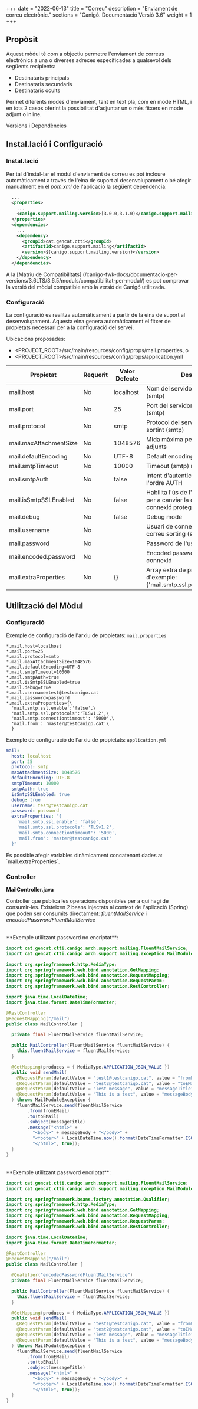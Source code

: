 +++
date        = "2022-06-13"
title       = "Correu"
description = "Enviament de correu electrònic."
sections    = "Canigó. Documentació Versió 3.6"
weight      = 1
+++

## Propòsit

Aquest mòdul té com a objectiu permetre l'enviament de correus electrònics a una o diverses adreces especificades a qualsevol dels següents recipients:

* Destinataris principals
* Destinataris secundaris
* Destinataris ocults

Permet diferents modes d'enviament, tant en text pla, com en mode HTML, i en tots 2 casos oferint la possibilitat d'adjuntar un o més fitxers en mode adjunt o inline. 

Versions i Dependències

## Instal.lació i Configuració

### Instal.lació

Per tal d'instal-lar el mòdul d'enviament de correu es pot incloure automàticament a través de l'eina de suport al desenvolupament o bé afegir manualment en el *pom.xml* de l'aplicació la següent dependència:

```xml
  ...
  <properties>
    ...
    <canigo.support.mailing.version>[3.0.0,3.1.0)</canigo.support.mailing.version>
  </properties>
  <dependencies>
    ...
    <dependency>
      <groupId>cat.gencat.ctti</groupId>
      <artifactId>canigo.support.mailing</artifactId>
      <version>${canigo.support.mailing.version}</version>
    </dependency>
  </dependencies>
```

A la [Matriu de Compatibilitats] (/canigo-fwk-docs/documentacio-per-versions/3.6LTS/3.6.5/moduls/compatibilitat-per-modul/) es pot comprovar la versió del mòdul compatible amb la versió de Canigó utilitzada.

### Configuració

La configuració es realitza automàticament a partir de la eina de suport al desenvolupament. Aquesta eina genera
automàticament el fitxer de propietats necessari per a la configuració del servei.

Ubicacions proposades:
  - <PROJECT_ROOT>/src/main/resources/config/props/mail.properties, o
  - <PROJECT_ROOT>/src/main/resources/config/props/application.yml

|Propietat              |Requerit   | Valor Defecte |Descripció                                     |
|-----------------------|-----------|---------------|-----------------------------------------------|
|mail.host              | No        |localhost      |Nom del servidor de correu sortint (smtp)      |
|mail.port              | No        |25             |Port del servidor de correu sortint (smtp)     |
|mail.protocol          | No        |smtp           |Protocol del servidor de correu sortint (smtp) |
|mail.maxAttachmentSize | No        |1048576        |Mida màxima permesa dels fitxers adjunts       |
|mail.defaultEncoding   | No        |UTF-8          |Default encoding                               |
|mail.smtpTimeout       | No        |10000          |Timeout (smtp) mili segons                     |
|mail.smtpAuth          | No        |false          |Intent d'autenticar l'usuari utilitzant l'ordre AUTH |
|mail.isSmtpSSLEnabled  | No        |false          |Habilita l'ús de l'ordre STARTTLS per a canviar la connexió a una connexió protegida TLS |
|mail.debug             | No        |false          |Debug mode                                     |
|mail.username          | No        |               |Usuari de connexió al servidor de correu sorting (smtp) |
|mail.password          | No        |               |Password de l'usuari de connexió               |
|mail.encoded.password  | No        |               |Encoded password de l'usuari de connexió       |
|mail.extraProperties   | No        |{}             |Array extra de propietats. Valor d'exemple: {'mail.smtp.ssl.protocols':'TLSv1.2'} |

## Utilització del Mòdul

### Configuració

Exemple de configuració de l'arxiu de propietats: `mail.properties`

```properties
*.mail.host=localhost
*.mail.port=25
*.mail.protocol=smtp
*.mail.maxAttachmentSize=1048576
*.mail.defaultEncoding=UTF-8
*.mail.smtpTimeout=10000
*.mail.smtpAuth=true
*.mail.isSmtpSSLEnabled=true
*.mail.debug=true
*.mail.username=test@testcanigo.cat
*.mail.password=password
*.mail.extraProperties={\
  'mail.smtp.ssl.enable':'false',\
  'mail.smtp.ssl.protocols':'TLSv1.2',\
  'mail.smtp.connectiontimeout': '5000',\
  'mail.from': 'master@testcanigo.cat'\
  }
```

Exemple de configuració de l'arxiu de propietats: `application.yml`

```yaml
mail:
  host: localhost
  port: 25
  protocol: smtp
  maxAttachmentSize: 1048576
  defaultEncoding: UTF-8
  smtpTimeout: 10000
  smtpAuth: true
  isSmtpSSLEnabled: true
  debug: true
  username: test@testcanigo.cat
  password: password
  extraProperties: "{
    'mail.smtp.ssl.enable': 'false',
    'mail.smtp.ssl.protocols': 'TLSv1.2',
    'mail.smtp.connectiontimeout': '5000',
    'mail.from': 'master@testcanigo.cat'
  }"
```

<div class="message information">
És possible afegir variables dinàmicament concatenant dades a: `mail.extraProperties`.
</div>

### Controller

**MailController.java**

Controller que publica les operacions disponibles per a qui hagi de consumir-les.
Existeixen 2 beans injectats al context de l'aplicació (Spring) que poden ser consumits directament: *fluentMailService* i *encodedPasswordFluentMailService*

<br>
**Exemple utilitzant password no encriptat**:

```java
import cat.gencat.ctti.canigo.arch.support.mailing.FluentMailService;
import cat.gencat.ctti.canigo.arch.support.mailing.exception.MailModuleException;

import org.springframework.http.MediaType;
import org.springframework.web.bind.annotation.GetMapping;
import org.springframework.web.bind.annotation.RequestMapping;
import org.springframework.web.bind.annotation.RequestParam;
import org.springframework.web.bind.annotation.RestController;

import java.time.LocalDateTime;
import java.time.format.DateTimeFormatter;

@RestController
@RequestMapping("/mail")
public class MailController {

  private final FluentMailService fluentMailService;

  public MailController(FluentMailService fluentMailService) {
    this.fluentMailService = fluentMailService;
  }

  @GetMapping(produces = { MediaType.APPLICATION_JSON_VALUE })
  public void sendMail(
    @RequestParam(defaultValue = "test1@testcanigo.cat", value = "fromEMail") String fromEMail,
    @RequestParam(defaultValue = "test2@testcanigo.cat", value = "toEMail") String toEMail,
    @RequestParam(defaultValue = "Test message", value = "messageTitle") String messageTitle,
    @RequestParam(defaultValue = "This is a test", value = "messageBody") String messageBody
  ) throws MailModuleException {
    fluentMailService.send(fluentMailService
        .from(fromEMail)
        .to(toEMail)
        .subject(messageTitle)
        .message("<html>" +
          "<body>" + messageBody + "</body>" +
          "<footer>" + LocalDateTime.now().format(DateTimeFormatter.ISO_LOCAL_DATE_TIME) + "</footer>" +
          "</html>", true));
  }
}
```

<br>
**Exemple utilitzant password encriptat**:

```java
import cat.gencat.ctti.canigo.arch.support.mailing.FluentMailService;
import cat.gencat.ctti.canigo.arch.support.mailing.exception.MailModuleException;

import org.springframework.beans.factory.annotation.Qualifier;
import org.springframework.http.MediaType;
import org.springframework.web.bind.annotation.GetMapping;
import org.springframework.web.bind.annotation.RequestMapping;
import org.springframework.web.bind.annotation.RequestParam;
import org.springframework.web.bind.annotation.RestController;

import java.time.LocalDateTime;
import java.time.format.DateTimeFormatter;

@RestController
@RequestMapping("/mail")
public class MailController {

  @Qualifier("encodedPasswordFluentMailService")
  private final FluentMailService fluentMailService;

  public MailController(FluentMailService fluentMailService) {
    this.fluentMailService = fluentMailService;
  }

  @GetMapping(produces = { MediaType.APPLICATION_JSON_VALUE })
  public void sendMail(
    @RequestParam(defaultValue = "test1@testcanigo.cat", value = "fromEMail") String fromEMail,
    @RequestParam(defaultValue = "test2@testcanigo.cat", value = "toEMail") String toEMail,
    @RequestParam(defaultValue = "Test message", value = "messageTitle") String messageTitle,
    @RequestParam(defaultValue = "This is a test", value = "messageBody") String messageBody
  ) throws MailModuleException {
    fluentMailService.send(fluentMailService
        .from(fromEMail)
        .to(toEMail)
        .subject(messageTitle)
        .message("<html>" +
          "<body>" + messageBody + "</body>" +
          "<footer>" + LocalDateTime.now().format(DateTimeFormatter.ISO_LOCAL_DATE_TIME) + "</footer>" +
          "</html>", true));
  }
}
```
